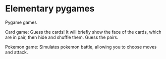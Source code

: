 # Elementary pygames
Pygame games

Card game: Guess the cards! It will briefly show the face of the cards, which are in pair, then hide and shuffle them. Guess the pairs.

Pokemon game: Simulates pokemon battle, allowing you to choose moves and attack.
